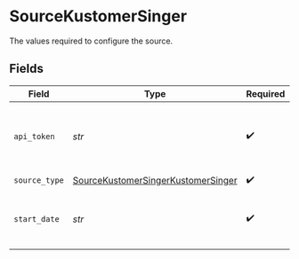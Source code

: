 # SourceKustomerSinger

The values required to configure the source.


## Fields

| Field                                                                                                                                          | Type                                                                                                                                           | Required                                                                                                                                       | Description                                                                                                                                    | Example                                                                                                                                        |
| ---------------------------------------------------------------------------------------------------------------------------------------------- | ---------------------------------------------------------------------------------------------------------------------------------------------- | ---------------------------------------------------------------------------------------------------------------------------------------------- | ---------------------------------------------------------------------------------------------------------------------------------------------- | ---------------------------------------------------------------------------------------------------------------------------------------------- |
| `api_token`                                                                                                                                    | *str*                                                                                                                                          | :heavy_check_mark:                                                                                                                             | Kustomer API Token. See the <a href="https://developer.kustomer.com/kustomer-api-docs/reference/authentication">docs</a> on how to obtain this |                                                                                                                                                |
| `source_type`                                                                                                                                  | [SourceKustomerSingerKustomerSinger](../../models/shared/sourcekustomersingerkustomersinger.md)                                                | :heavy_check_mark:                                                                                                                             | N/A                                                                                                                                            |                                                                                                                                                |
| `start_date`                                                                                                                                   | *str*                                                                                                                                          | :heavy_check_mark:                                                                                                                             | The date from which you'd like to replicate the data                                                                                           | 2019-01-01T00:00:00Z                                                                                                                           |